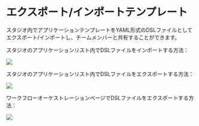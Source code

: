 # エクスポート/インポートテンプレート

スタジオ内でアプリケーションテンプレートをYAML形式のDSLファイルとしてエクスポート/インポートし、チームメンバーと共有することができます。

スタジオのアプリケーションリスト内でDSLファイルをインポートする方法：

![](https://assets-docs.dify.ai/dify-enterprise-mintlify/jp/guides/workflow/3fdac452ecea5c560f13d74a9e953b1c.png)

スタジオのアプリケーションリスト内でDSLファイルをエクスポートする方法：

![](https://assets-docs.dify.ai/dify-enterprise-mintlify/jp/guides/workflow/c912a260e5164608d210ea690b88a566.png)

ワークフローオーケストレーションページでDSLファイルをエクスポートする方法：

![](https://assets-docs.dify.ai/dify-enterprise-mintlify/jp/guides/workflow/af7846c4e92e109547ad4f25d50aea1e.png)

